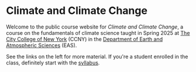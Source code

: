 # Climate and Climate Change

Welcome to the public course website for *Climate and Climate Change*, a course on the fundamentals of climate science taught in Spring 2025 at [The City College of New York](https://www.ccny.cuny.edu/) (CCNY) in the [Department of Earth and Atmospheric Sciences](https://www.ccny.cuny.edu/eas) (EAS).

See the links on the left for more material.  If you're a student enrolled in the class, definitely start with the [syllabus](./info/syllabus).
